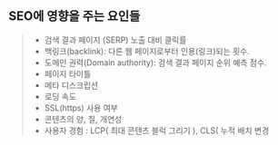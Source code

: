## SEO에 영향을 주는 요인들
>- 검색 결과 페이지 (SERP) 노출 대비 클릭률 
>- 백링크(backlink): 다른 웹 페이지로부터 인용(링크)되는 횟수. 
>- 도메인 권력(Domain authority): 검색 결과 페이지 순위 예측 점수. 
>- 페이지 타이틀 
>- 메타 디스크립션 
> - 로딩 속도 
>- SSL(https) 사용 여부 
>- 콘텐츠의 양, 질, 개연성 
>- 사용자 경험 : LCP( 최대 콘텐츠 블럭 그리기 ), CLS( 누적 배치 변경